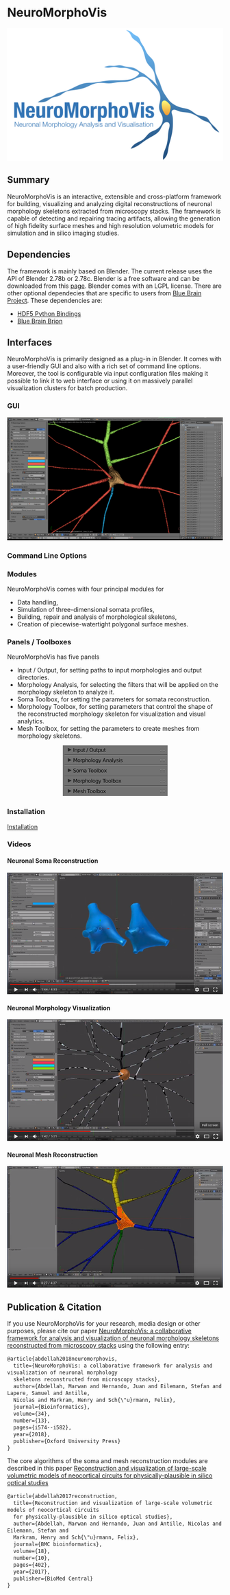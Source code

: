 # NeuroMorphoVis
![](docs/artifacts/logo/neuromorphovis-logo.png "NeuroMorphoVis")


## Summary
NeuroMorphoVis is an interactive, extensible and cross-platform framework for building, 
visualizing and analyzing digital reconstructions of neuronal morphology skeletons extracted 
from microscopy stacks. The framework is capable of detecting and repairing tracing artifacts, 
allowing the generation of high fidelity surface meshes and high resolution volumetric models 
for simulation and in silico imaging studies.


## Dependencies 
The framework is mainly based on Blender. The current release uses the API of Blender 2.78b or 2.78c. Blender is a free software and can be downloaded from this [page](http://download.blender.org/release/). Blender comes with an LGPL license. 
There are other optional dependecies that are specific to users from [Blue Brain Project](https://github.com/BlueBrain). These dependencies are:
+ [HDF5 Python Bindings](https://www.h5py.org)
+ [Blue Brain Brion](https://github.com/BlueBrain/Brion) 


## Interfaces
NeuroMorphoVis is primarily designed as a plug-in in Blender. It comes with a user-friendly GUI and also with a rich set of command line options. Moreover, the tool is configurable via input configuration files making it possible to link it to web interface or using it on massively parallel visualization clusters for batch production.   

### GUI
![](docs/artifacts/interface-images/neuromorphovis-interface.png "NeuroMorphoVis Interface")

### Command Line Options

### Modules 
NeuroMorphoVis comes with four principal modules for 
+ Data handling,
+ Simulation of three-dimensional somata profiles,
+ Building, repair and analysis of morphological skeletons,
+ Creation of piecewise-watertight polygonal surface meshes.

### Panels / Toolboxes
NeuroMorphoVis has five panels   
+ Input / Output, for setting paths to input morphologies and output directories. 
+ Morphology Analysis, for selecting the filters that will be applied on the morphology skeleton to analyze it.
+ Soma Toolbox, for setting the parameters for somata reconstruction.
+ Morphology Toolbox, for setting parameters that control the shape of the reconstructed morphology skeleton for visualization and visual analytics.
+ Mesh Toolbox, for setting the parameters to create meshes from morphology skeletons.

<p align="center">
  <img src="docs/artifacts/interface-images/panels.png">
</p>


### Installation 
[Installation](info/installation/install.md)

### Videos 

#### Neuronal Soma Reconstruction 
[![](docs/artifacts/interface-images/soma-reconstruction.png)](https://www.youtube.com/watch?v=v02HogkFODU)

#### Neuronal Morphology Visualization 
[![](docs/artifacts/interface-images/morphology-reconstruction.png)](https://www.youtube.com/watch?v=74PGirMx3ks&t=102s)

#### Neuronal Mesh Reconstruction 
[![](docs/artifacts/interface-images/mesh-generation.png)](https://www.youtube.com/watch?v=oxCKwrZSV98&t=130s)

## Publication & Citation 
If you use NeuroMorphoVis for your research, media design or other purposes, please cite our paper [NeuroMorphoVis: a collaborative framework for analysis and visualization of neuronal morphology skeletons reconstructed from microscopy stacks](https://academic.oup.com/bioinformatics/article/34/13/i574/5045775) using the following entry:

```
@article{abdellah2018neuromorphovis,
  title={NeuroMorphoVis: a collaborative framework for analysis and visualization of neuronal morphology 
  skeletons reconstructed from microscopy stacks},
  author={Abdellah, Marwan and Hernando, Juan and Eilemann, Stefan and Lapere, Samuel and Antille, 
  Nicolas and Markram, Henry and Sch{\"u}rmann, Felix},
  journal={Bioinformatics},
  volume={34},
  number={13},
  pages={i574--i582},
  year={2018},
  publisher={Oxford University Press}
}
```

The core algorithms of the soma and mesh reconstruction modules are described in this paper [Reconstruction and visualization of large-scale volumetric models of neocortical circuits for physically-plausible in silico optical studies](https://bmcbioinformatics.biomedcentral.com/articles/10.1186/s12859-017-1788-4)

```
@article{abdellah2017reconstruction,
  title={Reconstruction and visualization of large-scale volumetric models of neocortical circuits 
  for physically-plausible in silico optical studies},
  author={Abdellah, Marwan and Hernando, Juan and Antille, Nicolas and Eilemann, Stefan and 
  Markram, Henry and Sch{\"u}rmann, Felix},
  journal={BMC bioinformatics},
  volume={18},
  number={10},
  pages={402},
  year={2017},
  publisher={BioMed Central}
}
```